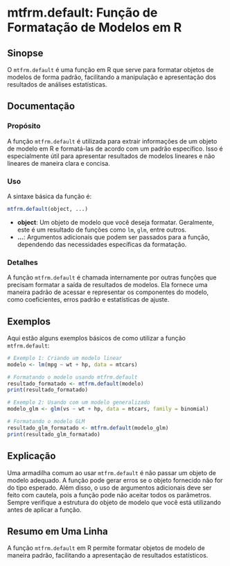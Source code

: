 <!--
Meta Description: # mtfrm.default: Função de Formatação de Modelos em R ## Sinopse O `mtfrm.default` é uma função em R que serve para formatar objetos de modelos de for...
Meta Keywords: modelo, mtfrm, default, função, que
-->

# mtfrm.default: Função de Formatação de Modelos em R

## Sinopse
O `mtfrm.default` é uma função em R que serve para formatar objetos de modelos de forma padrão, facilitando a manipulação e apresentação dos resultados de análises estatísticas.

## Documentação
### Propósito
A função `mtfrm.default` é utilizada para extrair informações de um objeto de modelo em R e formatá-las de acordo com um padrão específico. Isso é especialmente útil para apresentar resultados de modelos lineares e não lineares de maneira clara e concisa.

### Uso
A sintaxe básica da função é:

```R
mtfrm.default(object, ...)
```

- **object**: Um objeto de modelo que você deseja formatar. Geralmente, este é um resultado de funções como `lm`, `glm`, entre outros.
- **...**: Argumentos adicionais que podem ser passados para a função, dependendo das necessidades específicas da formatação.

### Detalhes
A função `mtfrm.default` é chamada internamente por outras funções que precisam formatar a saída de resultados de modelos. Ela fornece uma maneira padrão de acessar e representar os componentes do modelo, como coeficientes, erros padrão e estatísticas de ajuste.

## Exemplos
Aqui estão alguns exemplos básicos de como utilizar a função `mtfrm.default`:

```R
# Exemplo 1: Criando um modelo linear
modelo <- lm(mpg ~ wt + hp, data = mtcars)

# Formatando o modelo usando mtfrm.default
resultado_formatado <- mtfrm.default(modelo)
print(resultado_formatado)

# Exemplo 2: Usando com um modelo generalizado
modelo_glm <- glm(vs ~ wt + hp, data = mtcars, family = binomial)

# Formatando o modelo GLM
resultado_glm_formatado <- mtfrm.default(modelo_glm)
print(resultado_glm_formatado)
```

## Explicação
Uma armadilha comum ao usar `mtfrm.default` é não passar um objeto de modelo adequado. A função pode gerar erros se o objeto fornecido não for do tipo esperado. Além disso, o uso de argumentos adicionais deve ser feito com cautela, pois a função pode não aceitar todos os parâmetros. Sempre verifique a estrutura do objeto de modelo que você está utilizando antes de aplicar a função.

## Resumo em Uma Linha
A função `mtfrm.default` em R permite formatar objetos de modelo de maneira padrão, facilitando a apresentação de resultados estatísticos.